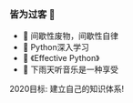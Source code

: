 ### 皆为过客 👋


- 🔭 间歇性废物，间歇性自律
- 🌱 Python深入学习
- 📔 《Effective Python》
- 🤔 下雨天听音乐是一种享受

2020目标: 建立自己的知识体系!

